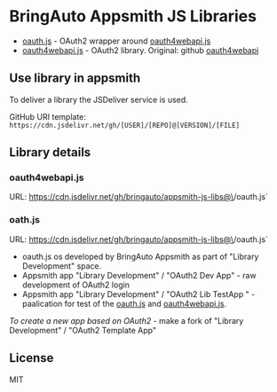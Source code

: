 
# BringAuto Appsmith JS Libraries

- [oauth.js] - OAuth2 wrapper around [oauth4webapi.js]
- [oauth4webapi.js] - OAuth2 library. Original: github [oauth4webapi]

## Use library in appsmith

To deliver a library the JSDeliver service is used.

GitHub URI template: `https://cdn.jsdelivr.net/gh/[USER]/[REPO]@[VERSION]/[FILE]`

## Library details

### oauth4webapi.js

URL: https://cdn.jsdelivr.net/gh/bringauto/appsmith-js-libs@\<tag>/oauth.js`

### oath.js

URL: https://cdn.jsdelivr.net/gh/bringauto/appsmith-js-libs@\<tag>/oauth.js`

- oauth.js os developed by BringAuto Appsmith as part of "Library Development" space.
- Appsmith app "Library Development" / "OAuth2 Dev App" - raw development of OAuth2 login
- Appsmith app "Library Development" / "OAuth2 Lib TestApp " - paalication for test of the [oauth.js] and [oauth4webapi.js].

*To create a new app based on OAuth2* - make a fork of "Library Development" / "OAuth2 Template App"

## License

MIT

[oauth.js]:        ./oauth.js
[oauth4webapi.js]: ./oauth4webapi.js
[oauth4webapi]:    https://github.com/panva/oauth4webapi/
